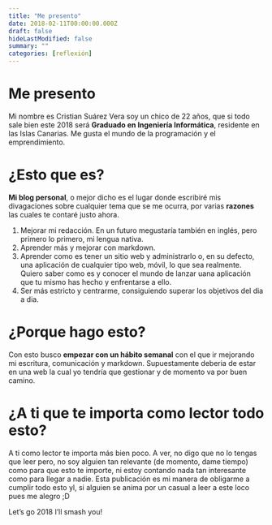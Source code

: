 ```yaml
---
title: "Me presento"
date: 2018-02-11T00:00:00.000Z
draft: false
hideLastModified: false
summary: ""
categories: [reflexión]
---
```


# Me presento
Mi nombre es Cristian Suárez Vera soy un chico de 22 años, que si todo sale bien este 2018 será **Graduado en Ingeniería Informática**, residente en las Islas Canarias. Me gusta el mundo de la programación y el emprendimiento.

# ¿Esto que es?

**Mi blog personal**, o mejor dicho es el lugar donde escribiré mis divagaciones sobre cualquier tema que se me ocurra, por varias **razones** las cuales te contaré justo ahora.

1. Mejorar mi redacción. En un futuro megustaría también en inglés, pero primero lo primero, mi lengua nativa.
2. Aprender más y mejorar con markdown.
3. Aprender como es tener un sitio web y administrarlo o, en su defecto, una aplicación de cualquier tipo web, móvil, lo que sea realmente. Quiero saber como es y conocer el mundo de lanzar uana aplicación que tu mismo has hecho y enfrentarse a ello.
4. Ser más estricto y centrarme, consiguiendo superar los objetivos del dia a dia.

# ¿Porque hago esto?

Con esto busco **empezar con un hábito semanal** con el que ir mejorando mi escritura, comunicación y markdown. Supuestamente deberia de estar en una web la cual yo tendría que gestionar y de momento va por buen camino.

# ¿A ti que te importa como lector todo esto?

A ti como lector te importa más bien poco. A ver, no digo que no lo tengas que leer pero, no soy alguien tan relevante (de momento, dame tiempo) como para que esto te importe, ni estoy contando nada tan interesante como para llegar a nadie. Esta publicación es mi manera de obligarme a cumplir todo esto yl, si alguien se anima por un casual a leer a este loco pues me alegro ;D

Let’s go 2018 I’ll smash you!

